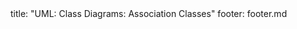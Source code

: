 <frontmatter>
title: "UML: Class Diagrams: Association Classes"
footer: footer.md
</frontmatter>

<include src="container-inPage-asFlat.md" boilerplate />